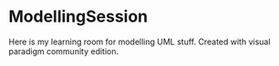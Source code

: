 # ModellingSession
Here is my learning room for modelling UML stuff.
Created with visual paradigm community edition.
